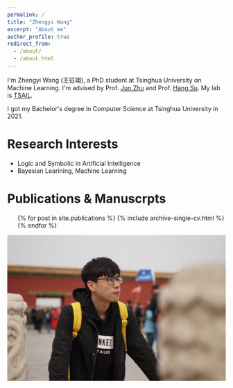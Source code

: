 ```yaml
---
permalink: /
title: "Zhengyi Wang"
excerpt: "About me"
author_profile: true
redirect_from: 
  - /about/
  - /about.html
---
```


I'm Zhengyi Wang (王征翊), a PhD student at Tsinghua University on Machine Learning. I'm advised by Prof. [Jun Zhu](https://ml.cs.tsinghua.edu.cn/~jun/index.shtml) and Prof. [Hang Su](https://www.suhangss.me/). My lab is [TSAIL](https://ml.cs.tsinghua.edu.cn/).

I got my Bachelor's degree in Computer Science at Tsinghua University in 2021.

Research Interests
======
* Logic and Symbolic in Artificial Intelligence
* Bayesian Learining, Machine Learning

Publications & Manuscrpts
======
  <ul>{% for post in site.publications %}
    {% include archive-single-cv.html %}
  {% endfor %}</ul>

![profile](/images/profile-large.jpg)
